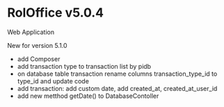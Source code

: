 # RolOffice v5.0.4

Web Application 

New for version 5.1.0
- add Composer
- add transaction type to transaction list by pidb
- on database table transaction rename columns transaction_type_id to type_id and update code
- add transaction: add custom date, add created_at, created_at_user_id
- add new metthod getDate() to DatabaseContoller
